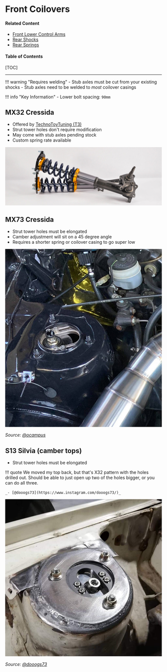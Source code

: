 # Front Coilovers

#### Related Content

- [Front Lower Control Arms](lower-control-arms.md)
- [Rear Shocks](rear-shocks.md)
- [Rear Springs](rear-springs.md)

#### Table of Contents

[TOC]

---

!!! warning "Requires welding"
    - Stub axles must be cut from your existing shocks
    - Stub axles need to be welded to _most_ coilover casings

!!! info "Key Information"
    - Lower bolt spacing: `90mm`

##  MX32 Cressida

- Offered by [TechnoToyTuning (T3)](https://technotoytuning.com/toyota/mx32/front-coilover-conversion-mx32-cressida)
- Strut tower holes don't require modification
- May come with stub axles pending stock
- Custom spring rate available

![TechnoToyTuning front coilovers on MX32 Cressida](./img/suspension-front-coilovers-t3-techno-toy-tuning.jpg)

## MX73 Cressida

- Strut tower holes must be elongated
- Camber adjustment will sit on a 45 degree angle
- Requires a shorter spring or coilover casing to go super low

![MX73 Cressida front coilovers on MX32 Cressida](./img/suspension-front-coilovers-mx73.jpg)

_Source: [@ocampus](https://www.instagram.com/ocampus/)_

## S13 Silvia (camber tops)

- Strut tower holes must be elongated

!!! quote
    We moved my top back, but that's X32 pattern with the holes drilled out. Should be able to just open up two of the holes bigger, or you can do all three.

    _- [@dooogs73](https://www.instagram.com/dooogs73/)_

![S13 Silvia front camber tops on MX32 Cressida](./img/suspension-front-coilovers-s13.jpg)

_Source: [@dooogs73](https://www.instagram.com/dooogs73/)_
